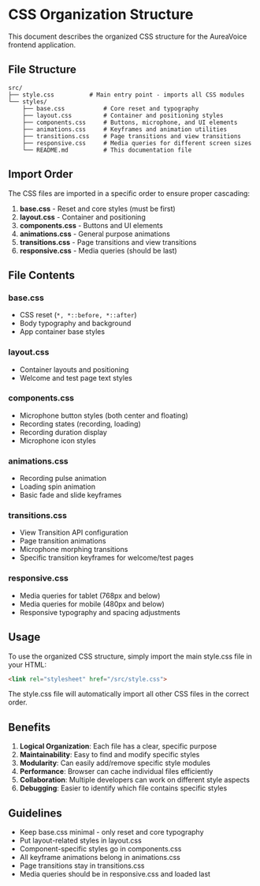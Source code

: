 # CSS Organization Structure

This document describes the organized CSS structure for the AureaVoice frontend application.

## File Structure

```
src/
├── style.css          # Main entry point - imports all CSS modules
└── styles/
    ├── base.css           # Core reset and typography
    ├── layout.css         # Container and positioning styles
    ├── components.css     # Buttons, microphone, and UI elements
    ├── animations.css     # Keyframes and animation utilities
    ├── transitions.css    # Page transitions and view transitions
    ├── responsive.css     # Media queries for different screen sizes
    └── README.md          # This documentation file
```

## Import Order

The CSS files are imported in a specific order to ensure proper cascading:

1. **base.css** - Reset and core styles (must be first)
2. **layout.css** - Container and positioning
3. **components.css** - Buttons and UI elements
4. **animations.css** - General purpose animations
5. **transitions.css** - Page transitions and view transitions
6. **responsive.css** - Media queries (should be last)

## File Contents

### base.css
- CSS reset (`*, *::before, *::after`)
- Body typography and background
- App container base styles

### layout.css
- Container layouts and positioning
- Welcome and test page text styles

### components.css
- Microphone button styles (both center and floating)
- Recording states (recording, loading)
- Recording duration display
- Microphone icon styles

### animations.css
- Recording pulse animation
- Loading spin animation
- Basic fade and slide keyframes

### transitions.css
- View Transition API configuration
- Page transition animations
- Microphone morphing transitions
- Specific transition keyframes for welcome/test pages

### responsive.css
- Media queries for tablet (768px and below)
- Media queries for mobile (480px and below)
- Responsive typography and spacing adjustments

## Usage

To use the organized CSS structure, simply import the main style.css file in your HTML:

```html
<link rel="stylesheet" href="/src/style.css">
```

The style.css file will automatically import all other CSS files in the correct order.

## Benefits

1. **Logical Organization**: Each file has a clear, specific purpose
2. **Maintainability**: Easy to find and modify specific styles
3. **Modularity**: Can easily add/remove specific style modules
4. **Performance**: Browser can cache individual files efficiently
5. **Collaboration**: Multiple developers can work on different style aspects
6. **Debugging**: Easier to identify which file contains specific styles

## Guidelines

- Keep base.css minimal - only reset and core typography
- Put layout-related styles in layout.css
- Component-specific styles go in components.css
- All keyframe animations belong in animations.css
- Page transitions stay in transitions.css
- Media queries should be in responsive.css and loaded last
